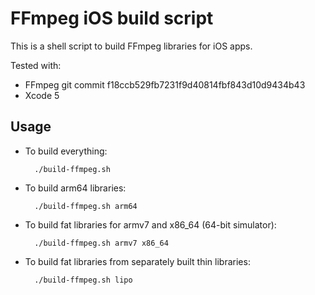 FFmpeg iOS build script
=======================

This is a shell script to build FFmpeg libraries for iOS apps.

Tested with:

* FFmpeg git commit f18ccb529fb7231f9d40814fbf843d10d9434b43
* Xcode 5

Usage
-----

* To build everything:

        ./build-ffmpeg.sh

* To build arm64 libraries:

        ./build-ffmpeg.sh arm64

* To build fat libraries for armv7 and x86_64 (64-bit simulator):

        ./build-ffmpeg.sh armv7 x86_64

* To build fat libraries from separately built thin libraries:

        ./build-ffmpeg.sh lipo
